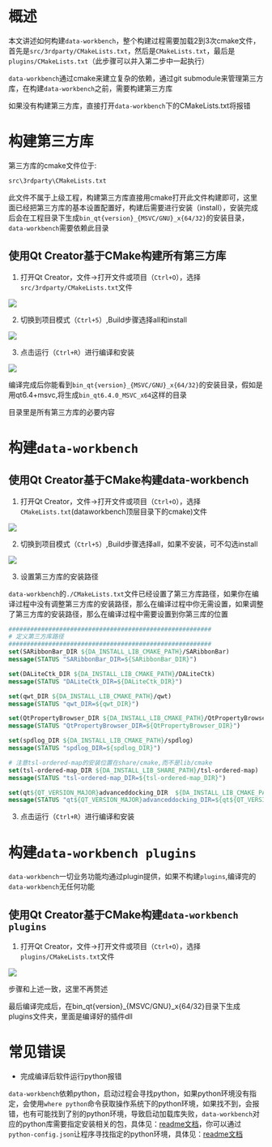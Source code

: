 # 概述

本文讲述如何构建`data-workbench`，整个构建过程需要加载2到3次cmake文件，首先是`src/3rdparty/CMakeLists.txt`，然后是`CMakeLists.txt`，最后是`plugins/CMakeLists.txt`（此步骤可以并入第二步中一起执行）

`data-workbench`通过cmake来建立复杂的依赖，通过git submodule来管理第三方库，在构建`data-workbench`之前，需要构建第三方库

如果没有构建第三方库，直接打开`data-workbench`下的CMakeLists.txt将报错

# 构建第三方库

第三方库的cmake文件位于:

```txt
src\3rdparty\CMakeLists.txt
```

此文件不属于上级工程，构建第三方库直接用cmake打开此文件构建即可，这里面已经把第三方库的基本设置配置好，构建后需要进行安装（install），安装完成后会在工程目录下生成`bin_qt{version}_{MSVC/GNU}_x{64/32}`的安装目录，`data-workbench`需要依赖此目录

## 使用Qt Creator基于CMake构建所有第三方库

1. 打开Qt Creator，文件->打开文件或项目（`Ctrl+O`），选择`src/3rdparty/CMakeLists.txt`文件

![](./PIC/build-3rdparty-cmake-qtc-01.png)

2. 切换到项目模式（`Ctrl+5`）,Build步骤选择all和install

![](./PIC/build-3rdparty-cmake-qtc-02.png)

3. 点击运行（`Ctrl+R`）进行编译和安装

![](./PIC/build-3rdparty-cmake-qtc-03.png)

编译完成后你能看到`bin_qt{version}_{MSVC/GNU}_x{64/32}`的安装目录，假如是用qt6.4+msvc,将生成`bin_qt6.4.0_MSVC_x64`这样的目录

目录里是所有第三方库的必要内容

# 构建`data-workbench`

## 使用Qt Creator基于CMake构建data-workbench

1. 打开Qt Creator，文件->打开文件或项目（`Ctrl+O`），选择`CMakeLists.txt`(dataworkbench顶层目录下的cmake)文件

![](./PIC/build-daworkbench-cmake-qtc-01.png)

2. 切换到项目模式（`Ctrl+5`）,Build步骤选择all，如果不安装，可不勾选install

![](./PIC/build-daworkbench-cmake-qtc-02.png)

3. 设置第三方库的安装路径

`data-workbench`的`./CMakeLists.txt`文件已经设置了第三方库路径，如果你在编译过程中没有调整第三方库的安装路径，那么在编译过程中你无需设置，如果调整了第三方库的安装路径，那么在编译过程中需要设置到你第三库的位置

```cmake
########################################################
# 定义第三方库路径
########################################################
set(SARibbonBar_DIR ${DA_INSTALL_LIB_CMAKE_PATH}/SARibbonBar)
message(STATUS "SARibbonBar_DIR=${SARibbonBar_DIR}")

set(DALiteCtk_DIR ${DA_INSTALL_LIB_CMAKE_PATH}/DALiteCtk)
message(STATUS "DALiteCtk_DIR=${DALiteCtk_DIR}")

set(qwt_DIR ${DA_INSTALL_LIB_CMAKE_PATH}/qwt)
message(STATUS "qwt_DIR=${qwt_DIR}")

set(QtPropertyBrowser_DIR ${DA_INSTALL_LIB_CMAKE_PATH}/QtPropertyBrowser)
message(STATUS "QtPropertyBrowser_DIR=${QtPropertyBrowser_DIR}")

set(spdlog_DIR ${DA_INSTALL_LIB_CMAKE_PATH}/spdlog)
message(STATUS "spdlog_DIR=${spdlog_DIR}")

# 注意tsl-ordered-map的安装位置在share/cmake,而不是lib/cmake
set(tsl-ordered-map_DIR ${DA_INSTALL_LIB_SHARE_PATH}/tsl-ordered-map)
message(STATUS "tsl-ordered-map_DIR=${tsl-ordered-map_DIR}")

set(qt${QT_VERSION_MAJOR}advanceddocking_DIR  ${DA_INSTALL_LIB_CMAKE_PATH}/qt${QT_VERSION_MAJOR}advanceddocking)
message(STATUS "qt${QT_VERSION_MAJOR}advanceddocking_DIR=${qt${QT_VERSION_MAJOR}advanceddocking_DIR}")
```

3. 点击运行（`Ctrl+R`）进行编译和安装

# 构建`data-workbench plugins`

`data-workbench`一切业务功能均通过plugin提供，如果不构建`plugins`,编译完的`data-workbench`无任何功能

## 使用Qt Creator基于CMake构建`data-workbench plugins`

1. 打开Qt Creator，文件->打开文件或项目（`Ctrl+O`），选择`plugins/CMakeLists.txt`文件

![](./PIC/build-daworkbenchplugins-cmake-qtc-01.png)

步骤和上述一致，这里不再赘述

最后编译完成后，在bin_qt{version}_{MSVC/GNU}_x{64/32}目录下生成plugins文件夹，里面是编译好的插件dll

# 常见错误

- 完成编译后软件运行python报错

`data-workbench`依赖python，启动过程会寻找python，如果python环境没有指定，会使用`where python`命令获取操作系统下的python环境，如果找不到，会报错，也有可能找到了别的python环境，导致启动加载库失败，`data-workbench`对应的python库需要指定安装相关的包，具体见：[readme文档](../readme.md)，你可以通过`python-config.json`让程序寻找指定的python环境，具体见：[readme文档](../readme.md)
